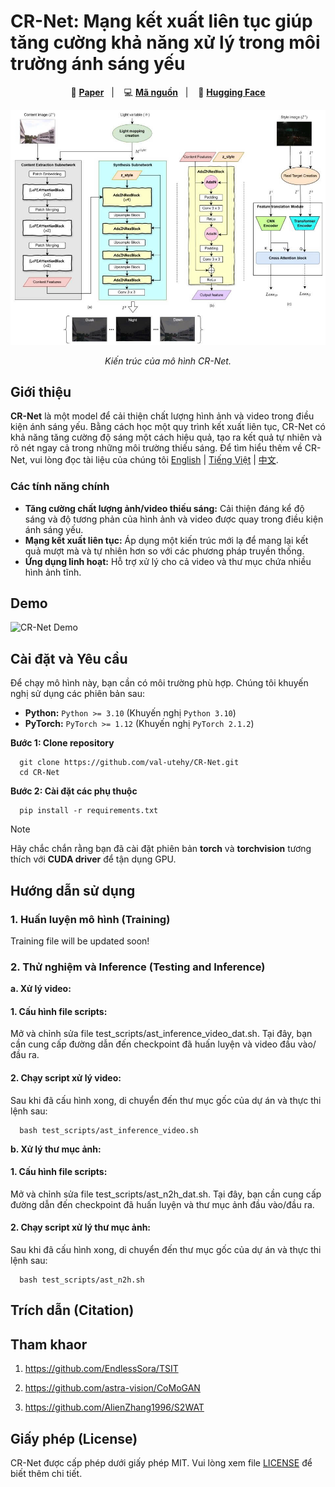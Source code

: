 # CR-Net: Mạng kết xuất liên tục giúp tăng cường khả năng xử lý trong môi trường ánh sáng yếu

<p align="center">
    📄 <a href="link-to-your-paper"><b>Paper</b></a>&nbsp;&nbsp; | &nbsp;&nbsp;
    💻 <a href="https://github.com/val-utehy/CR-Net"><b>Mã nguồn</b></a>&nbsp;&nbsp; | &nbsp;&nbsp;
    🤗 <a href="https://huggingface.co/datasets/datnguyentien204/CR-Net"><b>Hugging Face</b></a>
</p>


<p align="center">
    <img src="structures.jpg" width="800"/>
<p>

<p align="center">
    <em>Kiến trúc của mô hình CR-Net.</em>
<p>


## Giới thiệu

**CR-Net** là một model để cải thiện chất lượng hình ảnh và video trong điều kiện ánh sáng yếu. 
Bằng cách học một quy trình kết xuất liên tục, CR-Net có khả năng tăng cường độ sáng một cách hiệu quả, tạo ra kết quả tự nhiên và rõ nét ngay cả trong những môi trường thiếu sáng.
Để tìm hiểu thêm về CR-Net, vui lòng đọc tài liệu của chúng tôi [English](../README.md) | [Tiếng Việt](README-vi.md) | [中文](README-zh.md).


### Các tính năng chính

*   **Tăng cường chất lượng ảnh/video thiếu sáng:** Cải thiện đáng kể độ sáng và độ tương phản của hình ảnh và video được quay trong điều kiện ánh sáng yếu.
*   **Mạng kết xuất liên tục:** Áp dụng một kiến trúc mới lạ để mang lại kết quả mượt mà và tự nhiên hơn so với các phương pháp truyền thống.
*   **Ứng dụng linh hoạt:** Hỗ trợ xử lý cho cả video và thư mục chứa nhiều hình ảnh tĩnh.
## Demo

![CR-Net Demo](video_demo.gif)


## Cài đặt và Yêu cầu

Để chạy mô hình này, bạn cần có môi trường phù hợp. Chúng tôi khuyến nghị sử dụng các phiên bản sau:

*   **Python:** `Python >= 3.10` (Khuyến nghị `Python 3.10`)
*   **PyTorch:** `PyTorch >= 1.12` (Khuyến nghị `PyTorch 2.1.2`)

**Bước 1: Clone repository**

```shell
  git clone https://github.com/val-utehy/CR-Net.git
  cd CR-Net
```

**Bước 2: Cài đặt các phụ thuộc**

```shell
  pip install -r requirements.txt
```

> [!NOTE]  
> Hãy chắc chắn rằng bạn đã cài đặt phiên bản **torch** và **torchvision** tương thích với **CUDA driver** để tận dụng GPU.


## Hướng dẫn sử dụng

### 1. Huấn luyện mô hình (Training)

Training file will be updated soon!

[//]: # (Để huấn luyện mô hình CR-Net trên bộ dữ liệu của riêng bạn, hãy làm theo các bước sau:)

[//]: # ()
[//]: # (**a. Cấu hình file script huấn luyện:**)

[//]: # ()
[//]: # (Mở và chỉnh sửa file `train_scripts/ast_n2h_dat.sh`. Trong file này, bạn cần chỉ định các đường dẫn quan trọng như đường dẫn đến bộ dữ liệu và nơi lưu checkpoint.)

[//]: # ()
[//]: # (**b. Chạy script huấn luyện:**)

[//]: # ()
[//]: # (Sau khi đã cấu hình xong, di chuyển đến thư mục gốc của dự án và thực thi lệnh sau:)

[//]: # ()
[//]: # (```shell)

[//]: # (    bash train_scripts/ast_n2h_dat.sh)

[//]: # (```)

### 2. Thử nghiệm và Inference (Testing and Inference)
**a. Xử lý video:**
#### 1. Cấu hình file scripts:
Mở và chỉnh sửa file test_scripts/ast_inference_video_dat.sh. Tại đây, bạn cần cung cấp đường dẫn đến checkpoint đã huấn luyện và video đầu vào/đầu ra.
#### 2. Chạy script xử lý video: 
Sau khi đã cấu hình xong, di chuyển đến thư mục gốc của dự án và thực thi lệnh sau:
```shell
  bash test_scripts/ast_inference_video.sh
```

**b. Xử lý thư mục ảnh:**
#### 1. Cấu hình file scripts:
Mở và chỉnh sửa file test_scripts/ast_n2h_dat.sh. Tại đây, bạn cần cung cấp đường dẫn đến checkpoint đã huấn luyện và thư mục ảnh đầu vào/đầu ra.

#### 2. Chạy script xử lý thư mục ảnh:
Sau khi đã cấu hình xong, di chuyển đến thư mục gốc của dự án và thực thi lệnh sau:
```shell
  bash test_scripts/ast_n2h.sh
```


## Trích dẫn (Citation)

[//]: # (```bibtex)

[//]: # (@article{crnet2025,)

[//]: # (    title={CR-Net: A Continuous Rendering Network for Improving Robustness to Low-illumination},)

[//]: # (    author={Tên tác giả 1 and Tên tác giả 2 and ...},)

[//]: # (    journal={Tên hội nghị hoặc tạp chí},)

[//]: # (    year={2025})

[//]: # (})

[//]: # (```)
## Tham khaor

1. https://github.com/EndlessSora/TSIT

2. https://github.com/astra-vision/CoMoGAN

3. https://github.com/AlienZhang1996/S2WAT

## Giấy phép (License)
CR-Net được cấp phép dưới giấy phép MIT. Vui lòng xem file [LICENSE](../LICENSE) để biết thêm chi tiết.

